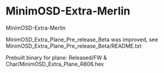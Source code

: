 # MinimOSD-Extra-Merlin
MinimOSD-Extra-Merlin

MinimOSD_Extra_Plane_Pre_release_Beta was improved, see
MinimOSD_Extra_Plane_Pre_release_Beta/README.txt

Prebuilt binary for plane: Released/FW & Char/MinimOSD_Extra_Plane_R806.hex
